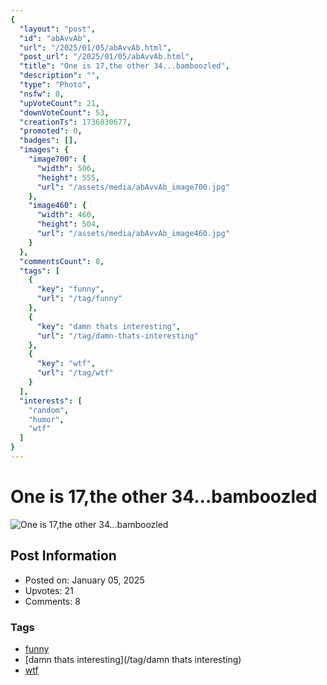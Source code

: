 ```yaml
---
{
  "layout": "post",
  "id": "abAvvAb",
  "url": "/2025/01/05/abAvvAb.html",
  "post_url": "/2025/01/05/abAvvAb.html",
  "title": "One is 17,the other 34...bamboozled",
  "description": "",
  "type": "Photo",
  "nsfw": 0,
  "upVoteCount": 21,
  "downVoteCount": 53,
  "creationTs": 1736030677,
  "promoted": 0,
  "badges": [],
  "images": {
    "image700": {
      "width": 506,
      "height": 555,
      "url": "/assets/media/abAvvAb_image700.jpg"
    },
    "image460": {
      "width": 460,
      "height": 504,
      "url": "/assets/media/abAvvAb_image460.jpg"
    }
  },
  "commentsCount": 8,
  "tags": [
    {
      "key": "funny",
      "url": "/tag/funny"
    },
    {
      "key": "damn thats interesting",
      "url": "/tag/damn-thats-interesting"
    },
    {
      "key": "wtf",
      "url": "/tag/wtf"
    }
  ],
  "interests": [
    "random",
    "humor",
    "wtf"
  ]
}
---
```


# One is 17,the other 34...bamboozled

![One is 17,the other 34...bamboozled](/assets/media/abAvvAb_image700.jpg)

## Post Information

- Posted on: January 05, 2025
- Upvotes: 21
- Comments: 8

### Tags

- [funny](/tag/funny)
- [damn thats interesting](/tag/damn thats interesting)
- [wtf](/tag/wtf)

